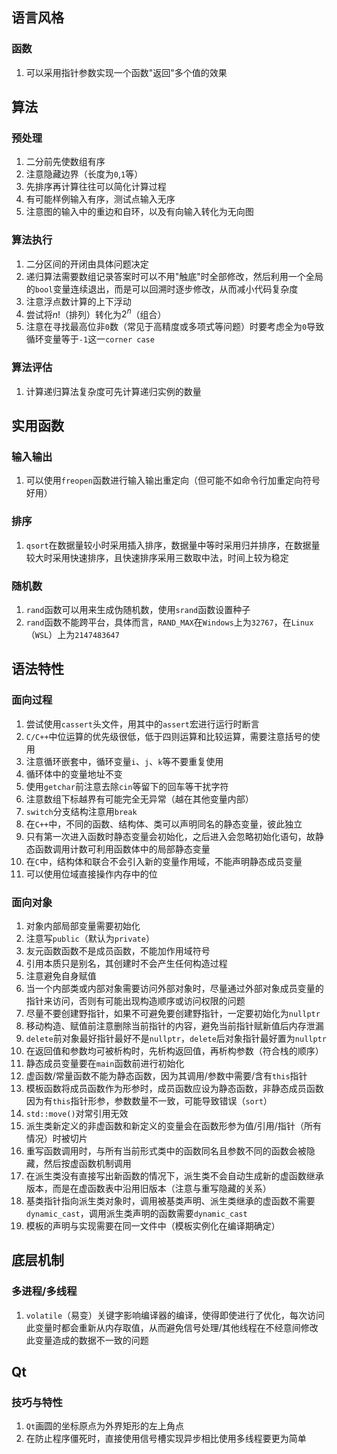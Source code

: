 语言风格
--------

### 函数

1.  可以采用指针参数实现一个函数"返回"多个值的效果

算法
----

### 预处理

1.  二分前先使数组有序
2.  注意隐藏边界（长度为`0`,`1`等）
3.  先排序再计算往往可以简化计算过程
4.  有可能样例输入有序，测试点输入无序
5.  注意图的输入中的重边和自环，以及有向输入转化为无向图

### 算法执行

1.  二分区间的开闭由具体问题决定
2.  递归算法需要数组记录答案时可以不用"触底"时全部修改，然后利用一个全局的`bool`变量连续退出，而是可以回溯时逐步修改，从而减小代码复杂度
3.  注意浮点数计算的上下浮动
4.  尝试将$n!$（排列）转化为$2^n$（组合）
5.  注意在寻找最高位非`0`数（常见于高精度或多项式等问题）时要考虑全为`0`导致循环变量等于`-1`这一`corner case`

### 算法评估

1.  计算递归算法复杂度可先计算递归实例的数量

实用函数
--------

### 输入输出

1.  可以使用`freopen`函数进行输入输出重定向（但可能不如命令行加重定向符号好用）

### 排序

1.  `qsort`在数据量较小时采用插入排序，数据量中等时采用归并排序，在数据量较大时采用快速排序，且快速排序采用三数取中法，时间上较为稳定

### 随机数

1. `rand`函数可以用来生成伪随机数，使用`srand`函数设置种子
2. `rand`函数不能跨平台，具体而言，`RAND_MAX`在`Windows`上为`32767`，在`Linux`（`WSL`）上为`2147483647`

语法特性
--------

### 面向过程

1.  尝试使用`cassert`头文件，用其中的`assert`宏进行运行时断言
2.  `C/C++`中位运算的优先级很低，低于四则运算和比较运算，需要注意括号的使用
3.  注意循环嵌套中，循环变量`i`、`j`、`k`等不要重复使用
4.  循环体中的变量地址不变
5.  使用`getchar`前注意去除`cin`等留下的回车等干扰字符
6.  注意数组下标越界有可能完全无异常（越在其他变量内部）
7.  `switch`分支结构注意用`break`
8.  在`C++`中，不同的函数、结构体、类可以声明同名的静态变量，彼此独立
9.  只有第一次进入函数时静态变量会初始化，之后进入会忽略初始化语句，故静态函数调用计数可利用函数体中的局部静态变量
10.  在`C`中，结构体和联合不会引入新的变量作用域，不能声明静态成员变量
11.  可以使用位域直接操作内存中的位

### 面向对象

1.  对象内部局部变量需要初始化
2.  注意写`public`（默认为`private`）
3.  友元函数函数不是成员函数，不能加作用域符号
4.  引用本质只是别名，其创建时不会产生任何构造过程
5.  注意避免自身赋值
6.  当一个内部类或内部对象需要访问外部对象时，尽量通过外部对象成员变量的指针来访问，否则有可能出现构造顺序或访问权限的问题
7.  尽量不要创建野指针，如果不可避免要创建野指针，一定要初始化为`nullptr`
8.  移动构造、赋值前注意删除当前指针的内容，避免当前指针赋新值后内存泄漏
9.  `delete`前对象最好指针最好不是`nullptr`，`delete`后对象指针最好置为`nullptr`
10.  在返回值和参数均可被析构时，先析构返回值，再析构参数（符合栈的顺序）
11.  静态成员变量要在`main`函数前进行初始化
12.  虚函数/常量函数不能为静态函数，因为其调用/参数中需要/含有`this`指针
13.  模板函数将成员函数作为形参时，成员函数应设为静态函数，非静态成员函数因为有`this`指针形参，参数数量不一致，可能导致错误（`sort`）
14.  `std::move()`对常引用无效
15.  派生类新定义的非虚函数和新定义的变量会在函数形参为值/引用/指针（所有情况）时被切片
16.  重写函数调用时，与所有当前形式类中的函数同名且参数不同的函数会被隐藏，然后按虚函数机制调用
17.  在派生类没有直接写出新函数的情况下，派生类不会自动生成新的虚函数继承版本，而是在虚函数表中沿用旧版本（注意与重写隐藏的关系）
18.  基类指针指向派生类对象时，调用被基类声明、派生类继承的虚函数不需要`dynamic_cast`，调用派生类声明的函数需要`dynamic_cast`
19.  模板的声明与实现需要在同一文件中（模板实例化在编译期确定）

底层机制
--------

### 多进程/多线程

1.  `volatile`（易变）关键字影响编译器的编译，使得即使进行了优化，每次访问此变量时都会重新从内存取值，从而避免信号处理/其他线程在不经意间修改此变量造成的数据不一致的问题

Qt
--

### 技巧与特性

1.  `Qt`画圆的坐标原点为外界矩形的左上角点
2.  在防止程序僵死时，直接使用信号槽实现异步相比使用多线程要更为简单